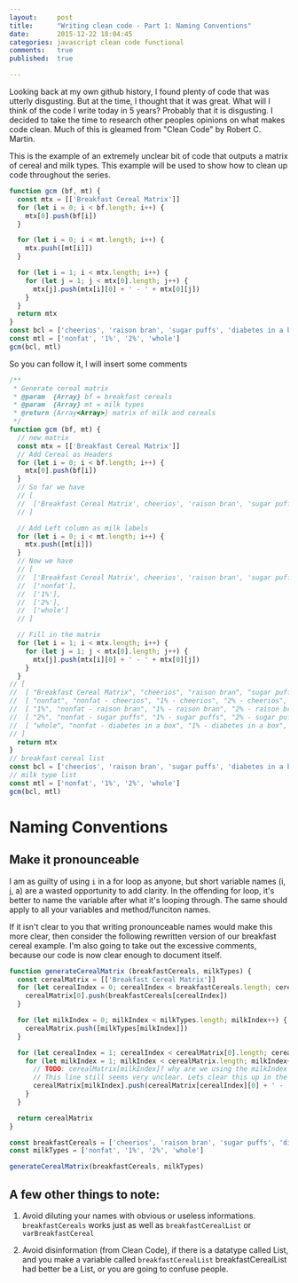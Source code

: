 ```yaml
---
layout:     post
title:      "Writing clean code - Part 1: Naming Conventions"
date:       2015-12-22 18:04:45
categories: javascript clean code functional
comments:   true
published:  true

---
```

Looking back at my own github history, I found plenty of code that was utterly disgusting. But at
the time, I thought that it was great. What will I think of the code I write today in 5 years?
Probably that it is disgusting. I decided to take the time to research other peoples opinions on
what makes code clean. Much of this is gleamed from "Clean Code" by Robert C. Martin.

This is the example of an extremely unclear bit of code that outputs a matrix of cereal and milk
types. This example will be used to show how to clean up code throughout the series.


```js
function gcm (bf, mt) {
  const mtx = [['Breakfast Cereal Matrix']]
  for (let i = 0; i < bf.length; i++) {
    mtx[0].push(bf[i])
  }

  for (let i = 0; i < mt.length; i++) {
    mtx.push([mt[i]])
  }

  for (let i = 1; i < mtx.length; i++) {
    for (let j = 1; j < mtx[0].length; j++) {
      mtx[j].push(mtx[i][0] + ' - ' + mtx[0][j])
    }
  }
  return mtx
}
const bcl = ['cheerios', 'raison bran', 'sugar puffs', 'diabetes in a box']
const mtl = ['nonfat', '1%', '2%', 'whole']
gcm(bcl, mtl)

```

So you can follow it, I will insert some comments

```js
/**
 * Generate cereal matrix
 * @param  {Array} bf = breakfast cereals
 * @param  {Array} mt = milk types
 * @return {Array<Array>} matrix of milk and cereals
 */
function gcm (bf, mt) {
  // new matrix
  const mtx = [['Breakfast Cereal Matrix']]
  // Add Cereal as Headers
  for (let i = 0; i < bf.length; i++) {
    mtx[0].push(bf[i])
  }
  // So far we have
  // [
  //  ['Breakfast Cereal Matrix', cheerios', 'raison bran', 'sugar puffs', 'diabetes in a box']
  // ]

  // Add Left column as milk labels
  for (let i = 0; i < mt.length; i++) {
    mtx.push([mt[i]])
  }
  // Now we have
  // [
  //  ['Breakfast Cereal Matrix', cheerios', 'raison bran', 'sugar puffs', 'diabetes in a box'],
  //  ['nonfat'],
  //  ['1%'],
  //  ['2%'],
  //  ['whole']
  // ]

  // Fill in the matrix
  for (let i = 1; i < mtx.length; i++) {
    for (let j = 1; j < mtx[0].length; j++) {
      mtx[j].push(mtx[i][0] + ' - ' + mtx[0][j])
    }
  }
// [
//  [ "Breakfast Cereal Matrix", "cheerios", "raison bran", "sugar puffs", "diabetes in a box"],
//  [ "nonfat", "nonfat - cheerios", "1% - cheerios", "2% - cheerios", "whole - cheerios"],
//  [ "1%", "nonfat - raison bran", "1% - raison bran", "2% - raison bran", "whole - raison bran"],
//  [ "2%", "nonfat - sugar puffs", "1% - sugar puffs", "2% - sugar puffs", "whole - sugar puffs"],
//  [ "whole", "nonfat - diabetes in a box", "1% - diabetes in a box", "2% - diabetes in a box", "whole - diabetes in a box"]
// ]
  return mtx
}
// breakfast cereal list
const bcl = ['cheerios', 'raison bran', 'sugar puffs', 'diabetes in a box']
// milk type list
const mtl = ['nonfat', '1%', '2%', 'whole']
gcm(bcl, mtl)

```

# Naming Conventions

## Make it pronounceable
I am as guilty of using `i` in a for loop as anyone, but short variable names (i, j, a) are a wasted
opportunity to add clarity. In the offending for loop, it's better to name the variable after what
it's looping through. The same should apply to all your variables and method/funciton names.


If it isn't clear to you that writing pronounceable names would make this more clear, then consider
the following rewritten version of our breakfast cereal example. I'm also going to take out the
excessive comments, because our code is now clear enough to document itself.

```js
function generateCerealMatrix (breakfastCereals, milkTypes) {
  const cerealMatrix = [['Breakfast Cereal Matrix']]
  for (let cerealIndex = 0; cerealIndex < breakfastCereals.length; cerealIndex++) {
    cerealMatrix[0].push(breakfastCereals[cerealIndex])
  }

  for (let milkIndex = 0; milkIndex < milkTypes.length; milkIndex++) {
    cerealMatrix.push([milkTypes[milkIndex]])
  }

  for (let cerealIndex = 1; cerealIndex < cerealMatrix[0].length; cerealIndex++) {
    for (let milkIndex = 1; milkIndex < cerealMatrix.length; milkIndex++) {
      // TODO: cerealMatrix[milkIndex]? why are we using the milkIndex as the row key for the cerealMatrix???
      // This line still seems very unclear. Lets clear this up in the next section.
      cerealMatrix[milkIndex].push(cerealMatrix[cerealIndex][0] + ' - ' + cerealMatrix[0][milkIndex])
    }
  }

  return cerealMatrix
}

const breakfastCereals = ['cheerios', 'raison bran', 'sugar puffs', 'diabetes in a box']
const milkTypes = ['nonfat', '1%', '2%', 'whole']

generateCerealMatrix(breakfastCereals, milkTypes)

```

## A few other things to note:

1) Avoid diluting your names with obvious or useless informations. `breakfastCereals` works just as
    well as `breakfastCerealList` or `varBreakfastCereal`

2) Avoid disinformation (from Clean Code), if there is a datatype called List, and you make a
    variable called `breakfastCerealList` breakfastCerealList had better be a List, or you are going
    to confuse people.
